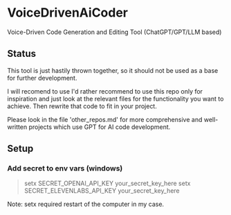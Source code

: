 # VoiceDrivenAiCoder

Voice-Driven Code Generation and Editing Tool (ChatGPT/GPT/LLM based)

## Status

This tool is just hastily thrown together, so it should not be used as a base for further development.

I will recomend to use
I'd rather recommend to use this repo only for inspiration and just look at the relevant files for the functionality you want to achieve. Then rewrite that code to fit in your project. 

Please look in the file 'other_repos.md' for more comprehensive and well-written projects which use GPT for AI code development.

## Setup

### Add secret to env vars (windows)

> setx SECRET_OPENAI_API_KEY your_secret_key_here
> setx SECRET_ELEVENLABS_API_KEY your_secret_key_here

Note: setx required restart of the computer in my case.
